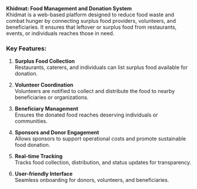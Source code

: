 **Khidmat: Food Management and Donation System**  
Khidmat is a web-based platform designed to reduce food waste and combat hunger by connecting surplus food providers, volunteers, and beneficiaries. It ensures that leftover or surplus food from restaurants, events, or individuals reaches those in need.  

### Key Features:  
1. **Surplus Food Collection**  
   Restaurants, caterers, and individuals can list surplus food available for donation.  

2. **Volunteer Coordination**  
   Volunteers are notified to collect and distribute the food to nearby beneficiaries or organizations.  

3. **Beneficiary Management**  
   Ensures the donated food reaches deserving individuals or communities.  

4. **Sponsors and Donor Engagement**  
   Allows sponsors to support operational costs and promote sustainable food donation.  

5. **Real-time Tracking**  
   Tracks food collection, distribution, and status updates for transparency.  

6. **User-friendly Interface**  
   Seamless onboarding for donors, volunteers, and beneficiaries.  
